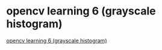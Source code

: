 # opencv learning 6 (grayscale histogram)
[opencv learning 6 (grayscale histogram)](https://aiwithcloud.com/2022/09/16/opencv_learning_6_grayscale_histogram/)